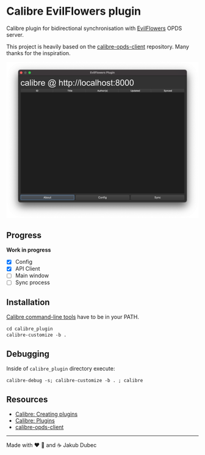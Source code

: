 # Calibre EvilFlowers plugin

Calibre plugin for bidirectional synchronisation with [EvilFlowers](https://github.com/Sibyx/EvilFlowersCatalog)
OPDS server.

This project is heavily based on the [calibre-opds-client](https://github.com/goodlibs/calibre-opds-client) repository.
Many thanks for the inspiration.

![](docs/images/main.png)

## Progress

**Work in progress**

- [X] Config
- [X] API Client
- [ ] Main window
- [ ] Sync process

## Installation

[Calibre command-line tools](https://manual.calibre-ebook.com/generated/en/cli-index.html) have to be in your PATH.

```shell
cd calibre_plugin
calibre-customize -b .
```

## Debugging

Inside of `calibre_plugin` directory execute:

```shell
calibre-debug -s; calibre-customize -b . ; calibre
```

## Resources

- [Calibre: Creating plugins](https://manual.calibre-ebook.com/creating_plugins.html)
- [Calibre: Plugins](https://manual.calibre-ebook.com/plugins.html)
- [calibre-opds-client](https://github.com/goodlibs/calibre-opds-client)

---
Made with ❤️ 🍺 and ☕️ Jakub Dubec
